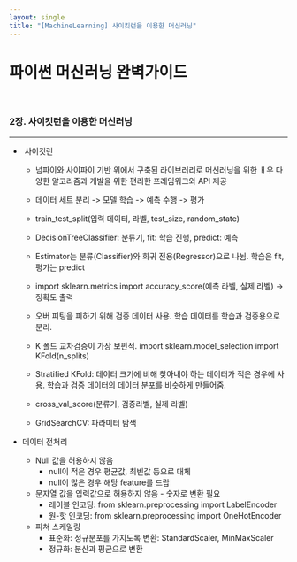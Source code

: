 ```yaml
---
layout: single
title: "[MachineLearning] 사이킷런을 이용한 머신러닝"
---
```




# 파이썬 머신러닝 완벽가이드

<br>

### 2장. 사이킷런을 이용한 머신러닝

---

* ​	사이킷런
    * 넘파이와 사이파이 기반 위에서 구축된 라이브러리로 머신러닝을 위한 ㅐ우 다양한 알고리즘과 개발을 위한 편리한 프레임워크와 API 제공
    * 데이터 세트 분리 -> 모델 학습 -> 예측 수행 -> 평가
    
    * train_test_split(입력 데이터, 라벨, test_size, random_state)
    * DecisionTreeClassifier: 분류기, fit: 학습 진행, predict: 예측
    * Estimator는 분류(Classifier)와 회귀 전용(Regressor)으로 나뉨. 학습은 fit, 평가는 predict
    * import sklearn.metrics import accuracy_score(예측 라벨, 실제 라벨) -> 정확도 출력
    * 오버 피팅을 피하기 위해 검증 데이터 사용. 학습 데이터를 학습과 검증용으로 분리. 
    * K 폴드 교차검증이 가장 보편적. import sklearn.model_selection import KFold(n_splits)
    * Stratified KFold: 데이터 크기에 비해 찾아내야 하는 데이터가 적은 경우에 사용. 학습과 검증 데이터의 데이터 분포를 비슷하게 만들어줌. 
    * cross_val_score(분류기, 검증라벨, 실제 라벨)
    * GridSearchCV: 파라미터 탐색
    
* 데이터 전처리

    * Null 값을 허용하지 않음
        * null이 적은 경우 평균값, 최빈값 등으로 대체
        * null이 많은 경우 해당 feature를 드랍
    * 문자열 값을 입력값으로 허용하지 않음 - 숫자로 변환 필요
        * 레이블 인코딩: from sklearn.preprocessing import LabelEncoder
        * 원-핫 인코딩: from sklearn.preprocessing import OneHotEncoder
    * 피쳐 스케일링
        * 표준화: 정규분포를 가지도록 변환: StandardScaler, MinMaxScaler
        * 정규화: 분산과 평균으로 변환
